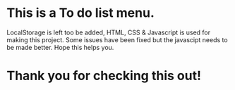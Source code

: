 # This is a To do list menu.

LocalStorage is left too be added, HTML, CSS & Javascript is used for making this project. Some issues have been fixed but the javascipt needs to be made better. Hope this helps you.

# Thank you for checking this out!
